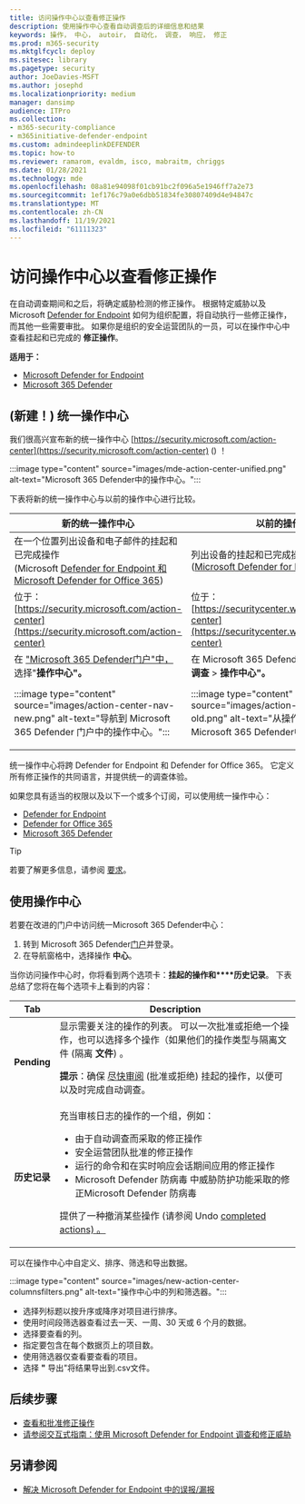 ```yaml
---
title: 访问操作中心以查看修正操作
description: 使用操作中心查看自动调查后的详细信息和结果
keywords: 操作， 中心， autoir， 自动化， 调查， 响应， 修正
ms.prod: m365-security
ms.mktglfcycl: deploy
ms.sitesec: library
ms.pagetype: security
author: JoeDavies-MSFT
ms.author: josephd
ms.localizationpriority: medium
manager: dansimp
audience: ITPro
ms.collection:
- m365-security-compliance
- m365initiative-defender-endpoint
ms.custom: admindeeplinkDEFENDER
ms.topic: how-to
ms.reviewer: ramarom, evaldm, isco, mabraitm, chriggs
ms.date: 01/28/2021
ms.technology: mde
ms.openlocfilehash: 08a81e94098f01cb91bc2f096a5e1946ff7a2e73
ms.sourcegitcommit: 1ef176c79a0e6dbb51834fe30807409d4e94847c
ms.translationtype: MT
ms.contentlocale: zh-CN
ms.lasthandoff: 11/19/2021
ms.locfileid: "61111323"
---
```

# <a name="visit-the-action-center-to-see-remediation-actions"></a>访问操作中心以查看修正操作

在自动调查期间和之后，将确定威胁检测的修正操作。 根据特定威胁以及 Microsoft [Defender for Endpoint](/windows/security/threat-protection) 如何为组织配置，将自动执行一些修正操作，而其他一些需要审批。 如果你是组织的安全运营团队的一员，可以在操作中心中查看挂起和已完成的 **修正操作**。 [](manage-auto-investigation.md#remediation-actions)


**适用于：**
- [Microsoft Defender for Endpoint](https://go.microsoft.com/fwlink/p/?linkid=2154037)
- [Microsoft 365 Defender](https://go.microsoft.com/fwlink/?linkid=2118804)

## <a name="new-a-unified-action-center"></a> (新建！) 统一操作中心


我们很高兴宣布新的统一操作中心 [https://security.microsoft.com/action-center](https://security.microsoft.com/action-center) () ！

:::image type="content" source="images/mde-action-center-unified.png" alt-text="Microsoft 365 Defender中的操作中心。":::

下表将新的统一操作中心与以前的操作中心进行比较。

|新的统一操作中心  |以前的操作中心  |
|---------|---------|
|在一个位置列出设备和电子邮件的挂起和已完成操作 <br/> (Microsoft [Defender for Endpoint 和](microsoft-defender-endpoint.md) [Microsoft Defender for Office 365](/microsoft-365/security/office-365-security/office-365-atp)) |列出设备的挂起和已完成操作 <br/>  ([Microsoft Defender for Endpoint) ](microsoft-defender-endpoint.md)   |
|位于：<br/>[https://security.microsoft.com/action-center](https://security.microsoft.com/action-center)         |位于：<br/>[https://securitycenter.windows.com/action-center](https://securitycenter.windows.com/action-center)     |
| 在 <a href="https://go.microsoft.com/fwlink/p/?linkid=2077139" target="_blank">"Microsoft 365 Defender门户"中，</a>选择"**操作中心"。** <p>:::image type="content" source="images/action-center-nav-new.png" alt-text="导航到 Microsoft 365 Defender 门户中的操作中心。"::: | 在 Microsoft 365 Defender门户中，选择"**自动调查**  >  **操作中心"。** <p>:::image type="content" source="images/action-center-nav-old.png" alt-text="从操作门户导航到Microsoft 365 Defender中心。":::  |

统一操作中心将跨 Defender for Endpoint 和 Defender for Office 365。 它定义所有修正操作的共同语言，并提供统一的调查体验。

如果您具有适当的权限以及以下一个或多个订阅，可以使用统一操作中心：

- [Defender for Endpoint](microsoft-defender-endpoint.md)
- [Defender for Office 365](/microsoft-365/security/office-365-security/office-365-atp)
- [Microsoft 365 Defender](/microsoft-365/security/mtp/microsoft-threat-protection)

> [!TIP]
> 若要了解更多信息，请参阅 [要求](/microsoft-365/security/mtp/prerequisites)。

## <a name="using-the-action-center"></a>使用操作中心

若要在改进的门户中访问统一Microsoft 365 Defender中心：

1. 转到 Microsoft 365 Defender<a href="https://go.microsoft.com/fwlink/p/?linkid=2077139" target="_blank">门户</a>并登录。
2. 在导航窗格中，选择操作 **中心**。

当你访问操作中心时，你将看到两个选项卡：**挂起的操作和****历史记录**。 下表总结了您将在每个选项卡上看到的内容：

|Tab|Description|
|---|---|
|**Pending**|显示需要关注的操作的列表。 可以一次批准或拒绝一个操作，也可以选择多个操作（如果他们的操作类型与隔离文件 (隔离 **文件**) 。 <p> **提示**：确保 [尽快审阅](manage-auto-investigation.md) (批准或拒绝) 挂起的操作，以便可以及时完成自动调查。|
|**历史记录**|充当审核日志的操作的一个组，例如： <ul><li>由于自动调查而采取的修正操作</li><li>安全运营团队批准的修正操作</li><li>运行的命令和在实时响应会话期间应用的修正操作</li><li>Microsoft Defender 防病毒 中威胁防护功能采取的修正Microsoft Defender 防病毒</li></ul> <p> 提供了一种撤消某些操作 (请参阅 Undo [completed actions) 。](manage-auto-investigation.md#undo-completed-actions)|

可以在操作中心中自定义、排序、筛选和导出数据。

:::image type="content" source="images/new-action-center-columnsfilters.png" alt-text="操作中心中的列和筛选器。":::

- 选择列标题以按升序或降序对项目进行排序。
- 使用时间段筛选器查看过去一天、一周、30 天或 6 个月的数据。
- 选择要查看的列。
- 指定要包含在每个数据页上的项目数。
- 使用筛选器仅查看要查看的项目。
- 选择 **"** 导出"将结果导出到.csv文件。

## <a name="next-steps"></a>后续步骤

- [查看和批准修正操作](manage-auto-investigation.md)
- [请参阅交互式指南：使用 Microsoft Defender for Endpoint 调查和修正威胁](https://aka.ms/MDATP-IR-Interactive-Guide)

## <a name="see-also"></a>另请参阅

- [解决 Microsoft Defender for Endpoint 中的误报/漏报](defender-endpoint-false-positives-negatives.md)
